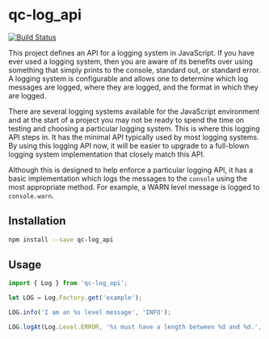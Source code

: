 # qc-log_api

[![Build Status](https://travis-ci.org/hypersoftllc/qc-log_api.svg?branch=master)](https://travis-ci.org/hypersoftllc/qc-log_api)

This project defines an API for a logging system in JavaScript.  If you have ever used a logging system, then you are
aware of its benefits over using something that simply prints to the console, standard out, or standard error.  A
logging system is configurable and allows one to determine which log messages are logged, where they are logged, and
the format in which they are logged.

There are several logging systems available for the JavaScript environment and at the start of a project you may not
be ready to spend the time on testing and choosing a particular logging system.  This is where this logging API steps
in.  It has the minimal API typically used by most logging systems.  By using this logging API now, it will be easier
to upgrade to a full-blown logging system implementation that closely match this API.

Although this is designed to help enforce a particular logging API, it has a basic implementation which logs the
messages to the `console` using the most appropriate method.  For example, a WARN level message is logged to
`console.warn`.


## Installation

```sh
npm install --save qc-log_api
```


## Usage

```js
import { Log } from 'qc-log_api';

let LOG = Log.Factory.get('example');

LOG.info('I am an %s level message', 'INFO');

LOG.logAt(Log.Level.ERROR, '%s must have a length between %d and %d.', 'Password', 8, 20);
```
